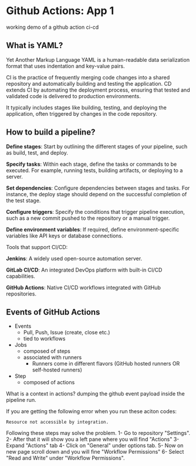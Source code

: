 # Github Actions: App 1
working demo of a github action ci-cd

## What is YAML?
Yet Another Markup Language
YAML is a human-readable data serialization format that uses indentation and key-value pairs.

CI is the practice of frequently merging code changes into a shared repository and automatically building and testing the application.
CD extends CI by automating the deployment process, ensuring that tested and validated code is delivered to production environments.

It typically includes stages like building, testing, and deploying the application, often triggered by changes in the code repository.

## How to build a pipeline?

**Define stages**: Start by outlining the different stages of your pipeline, such as build, test, and deploy.

**Specify tasks**: Within each stage, define the tasks or commands to be executed. For example, running tests, building artifacts, or deploying to a server.

**Set dependencies**: Configure dependencies between stages and tasks. For instance, the deploy stage should depend on the successful completion of the test stage.

**Configure triggers**: Specify the conditions that trigger pipeline execution, such as a new commit pushed to the repository or a manual trigger.

**Define environment variables**: If required, define environment-specific variables like API keys or database connections.

Tools that support CI/CD: 

**Jenkins**: A widely used open-source automation server.

**GitLab CI/CD**: An integrated DevOps platform with built-in CI/CD capabilities.

**GitHub Actions**: Native CI/CD workflows integrated with GitHub repositories.

## Events of GitHub Actions

- Events
  - Pull, Push, Issue (create, close etc.)
  - tied to workflows
- Jobs
  - composed of steps
  - associated with runners
    - Runners come in different flavors (GitHub hosted runners OR self-hosted runners)
- Step
  - composed of actions


What is a context in actions?
dumping the github event payload inside the pipeline run.

If you are getting the following error when you run these aciton codes:
 
`Resource not accessible by integration.` 

Following these steps may solve the problem.
1- Go to repository "Settings".
2- After that it will show you a left pane where you will find "Actions"
3- Expand "Actions" tab
4- Click on "General" under options tab.
5- Now on new page scroll down and you will fine "Workflow Permissions"
6- Select "Read and Write" under "Workflow Permissions".



